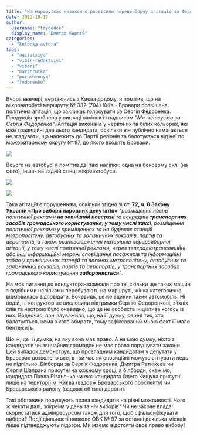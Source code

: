 ```yaml
---
title: "На маршрутках незаконно розвісили передвиборчу агітацію за Федоренка"
date: 2012-10-17
author: 
  username: "trydence"
  display_name: "Дмитро Карпій"
categories: 
  - "kolonka-avtora"
tags: 
  - "agitatsiya"
  - "vibir-redaktsiyi"
  - "vibori"
  - "marshrutka"
  - "porushennya"
  - "fedorenko"
---
```


Вчора ввечері, вертаючись з Києва додому, я помітив, що на мікроавтобусі маршруту № 332 (704) Київ - Бровари розвішена політична агітація, що закликає голосувати за Сергія Федоренка. Продукція зроблена у вигляді наліпок із надписом _"Ми голосуємо за Сергія Федоренка"_. Агітація виконана у червоних та білих кольорах, які вже традиційні для цього кандидата, оскільки він публічно намагається не згадувати, що належить до Партії регіонів та балотується від неї по мажоритарному округу № 97, до якого входять Бровари.

[![](https://mpz.brovary.org/wp-content/uploads/2012/10/Image000011.jpg)](https://mpz.brovary.org/wp-content/uploads/2012/10/Image000011.jpg)

Всього на автобусі я помітив дві такі наліпки: одна на боковому склі (на фото), інша- на задній стінці мікроавтобуса.

[![](https://mpz.brovary.org/wp-content/uploads/2012/10/Image000021.jpg)](https://mpz.brovary.org/wp-content/uploads/2012/10/Image000021.jpg)

[![](https://mpz.brovary.org/wp-content/uploads/2012/10/Image000031.jpg)](https://mpz.brovary.org/wp-content/uploads/2012/10/Image000031.jpg)

Така агітація є порушенням, оскільки згідно зі **ст. 72, ч. 8 Закону України «Про вибори народних депутатів»** _"розміщення носіїв політичної реклами **на зовнішній поверхні** та всередині **транспортних засобів громадського користування, у тому числі таксі**, розміщення політичної реклами у приміщеннях та на будівлях станцій метрополітену, автобусних та залізничних вокзалів, портів та аеропортів, а також розповсюдження матеріалів передвиборної агітації, у тому числі політичної реклами, через телерадіотрансляційні або інші інформаційні мережі сповіщання пасажирів та інформаційні табло у приміщеннях станцій та вагонах метрополітену, автобусних та залізничних вокзалів, портів та аеропортів, у транспортних засобах громадського користування **забороняється**"_.

На моє питання до кондуктора-зазивали про те, скільки ще таких машин з подібними наліпками перебувають на маршруті, жінка категорично відмовилась відповідати. Вочевидь, це не єдиний такий автомобіль. Ні водій, ні кондуктор не висловили підтримки Сергію Федоренкові, з їхніх слів та настрою було очевидно, що це не особиста ініціатива когось із них. Водночас, пані зауважила, що, на її думку, серед тих, хто балотується, нема з кого обирати, тому зафіксований мною факт її мало бентежить.

Що ж, це  її думка, на яку вона має право. А на мою думку, ніхто з кандидатів чи звичайних громадян не має права порушувати закони. Цей випадок демонструє, що провладним кандидатам у депутати у Броварах дозволено все, в той час як опозиційні можуть агітувати ледь не підпільно. Білборди за Сергія Федоренка, Дмитра Ратнікова чи Сергія Шапрана присутні на кожному кроці, а білборди, скажімо, кандидата Павла Різаненка чи екс-кандидата Олега Кищука присутні лише на території м. Києва (вздовж Броварського проспекту) чи Броварського району (вздовж об'їзної дороги).

Такі обставини порушують права кандидатів на рівні можливості. Чого ж чекати далі, зокрема у день та ніч виборів? Чи не захоче влада скористатися адмінресурсом також для того, щоб сфальсифікувати вибори? Події діяльності навколо ОВК № 97 за останні декілька місяців лише підтверджують підозри. Ми маємо відстояти своє право вибору!
